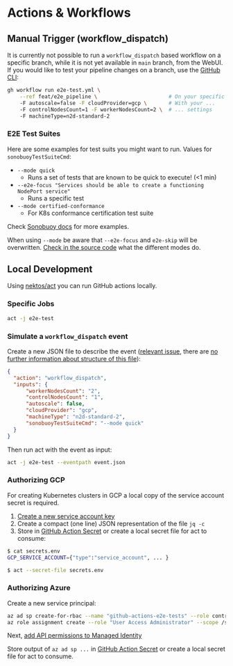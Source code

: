 # Actions & Workflows

## Manual Trigger (workflow_dispatch)

It is currently not possible to run a `workflow_dispatch` based workflow on a specific branch, while it is not yet available in `main` branch, from the WebUI. If you would like to test your pipeline changes on a branch, use the [GitHub CLI](https://github.com/cli/cli):

```bash
gh workflow run e2e-test.yml \
    --ref feat/e2e_pipeline \                       # On your specific branch!
    -F autoscale=false -F cloudProvider=gcp \       # With your ...
    -F controlNodesCount=1 -F workerNodesCount=2 \  # ... settings
    -F machineType=n2d-standard-2
```

### E2E Test Suites

Here are some examples for test suits you might want to run. Values for `sonobuoyTestSuiteCmd`:

* `--mode quick`
    * Runs a set of tests that are known to be quick to execute! (<1 min)
* `--e2e-focus "Services should be able to create a functioning NodePort service"`
    * Runs a specific test
* `--mode certified-conformance`
    * For K8s conformance certification test suite

Check [Sonobuoy docs](https://sonobuoy.io/docs/latest/e2eplugin/) for more examples.

When using `--mode` be aware that `--e2e-focus` and `e2e-skip` will be overwritten. [Check in the source code](https://github.com/vmware-tanzu/sonobuoy/blob/e709787426316423a4821927b1749d5bcc90cb8c/cmd/sonobuoy/app/modes.go#L130) what the different modes do.

## Local Development

Using [nektos/act](https://github.com/nektos/act) you can run GitHub actions locally.

### Specific Jobs

```bash
act -j e2e-test
```

### Simulate a `workflow_dispatch` event

Create a new JSON file to describe the event ([relevant issue](https://github.com/nektos/act/issues/332), there are [no further information about structure of this file](https://github.com/nektos/act/blob/master/pkg/model/github_context.go#L11)):

```json
{
  "action": "workflow_dispatch",
  "inputs": {
      "workerNodesCount": "2",
      "controlNodesCount": "1",
      "autoscale": false,
      "cloudProvider": "gcp",
      "machineType": "n2d-standard-2",
      "sonobuoyTestSuiteCmd": "--mode quick"
  }
}
```

Then run act with the event as input:

```bash
act -j e2e-test --eventpath event.json
```

### Authorizing GCP

For creating Kubernetes clusters in GCP a local copy of the service account secret is required.

1. [Create a new service account key](https://console.cloud.google.com/iam-admin/serviceaccounts/details/112741463528383500960/keys?authuser=0&project=constellation-331613&supportedpurview=project)
2. Create a compact (one line) JSON representation of the file `jq -c`
3. Store in [GitHub Action Secret](https://github.com/edgelesssys/constellation/settings/secrets/actions) or create a local secret file for act to consume:

```bash
$ cat secrets.env
GCP_SERVICE_ACCOUNT={"type":"service_account", ... }

$ act --secret-file secrets.env
```

### Authorizing Azure

Create a new service principal:

```bash
az ad sp create-for-rbac --name "github-actions-e2e-tests" --role contributor --scopes /subscriptions/0d202bbb-4fa7-4af8-8125-58c269a05435 --sdk-auth
az role assignment create --role "User Access Administrator" --scope /subscriptions/0d202bbb-4fa7-4af8-8125-58c269a05435 --assignee <SERVICE_PRINCIPAL_CLIENT_ID>
```

Next, [add API permissions to Managed Identity](https://github.com/edgelesssys/wiki/blob/master/other_tech/azure.md#adding-api-permission-to-managed-identity)

Store output of `az ad sp ...` in [GitHub Action Secret](https://github.com/edgelesssys/constellation/settings/secrets/actions) or create a local secret file for act to consume.
